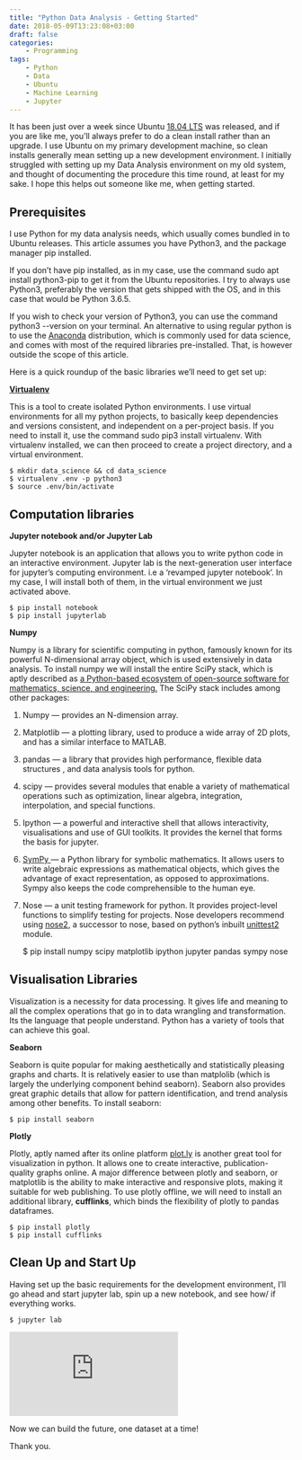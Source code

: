 ```yaml
---
title: "Python Data Analysis - Getting Started"
date: 2018-05-09T13:23:08+03:00
draft: false
categories:
    - Programming
tags:
    - Python
    - Data
    - Ubuntu
    - Machine Learning
    - Jupyter
---
```



It has been just over a week since Ubuntu [18.04 LTS](https://www.omgubuntu.co.uk/2018/04/ubuntu-18-04-download-release-features) was released, and if you are like me, you’ll always prefer to do a clean install rather than an upgrade. I use Ubuntu on my primary development machine, so clean installs generally mean setting up a new development environment. I initially struggled with setting up my Data Analysis environment on my old system, and thought of documenting the procedure this time round, at least for my sake. I hope this helps out someone like me, when getting started.

## **Prerequisites**

I use Python for my data analysis needs, which usually comes bundled in to Ubuntu releases. This article assumes you have Python3, and the package manager pip installed.

If you don’t have pip installed, as in my case, use the command sudo apt install python3-pip to get it from the Ubuntu repositories. I try to always use Python3, preferably the version that gets shipped with the OS, and in this case that would be Python 3.6.5.

If you wish to check your version of Python3, you can use the command python3 --version on your terminal. An alternative to using regular python is to use the [Anaconda](https://www.anaconda.com/what-is-anaconda/) distribution, which is commonly used for data science, and comes with most of the required libraries pre-installed. That, is however outside the scope of this article.

Here is a quick roundup of the basic libraries we’ll need to get set up:

**[Virtualenv](https://virtualenv.pypa.io/en/stable)**

This is a tool to create isolated Python environments. I use virtual environments for all my python projects, to basically keep dependencies and versions consistent, and independent on a per-project basis. If you need to install it, use the command sudo pip3 install virtualenv. With virtualenv installed, we can then proceed to create a project directory, and a virtual environment.

    $ mkdir data_science && cd data_science
    $ virtualenv .env -p python3
    $ source .env/bin/activate

## Computation libraries

**Jupyter notebook and/or Jupyter Lab**

Jupyter notebook is an application that allows you to write python code in an interactive environment. Jupyter lab is the next-generation user interface for jupyter’s computing environment. i.e a ‘revamped jupyter notebook’. In my case, I will install both of them, in the virtual environment we just activated above.

    $ pip install notebook
    $ pip install jupyterlab

**Numpy**

Numpy is a library for scientific computing in python, famously known for its powerful N-dimensional array object, which is used extensively in data analysis. To install numpy we will install the entire SciPy stack, which is aptly described as [a Python-based ecosystem of open-source software for mathematics, science, and engineering.](https://www.scipy.org/index.html) The SciPy stack includes among other packages:

1. Numpy — provides an N-dimension array.

1. Matplotlib — a plotting library, used to produce a wide array of 2D plots, and has a similar interface to MATLAB.

1. pandas — a library that provides high performance, flexible data structures , and data analysis tools for python.

1. scipy — provides several modules that enable a variety of mathematical operations such as optimization, linear algebra, integration, interpolation, and special functions.

1. Ipython — a powerful and interactive shell that allows interactivity, visualisations and use of GUI toolkits. It provides the kernel that forms the basis for jupyter.

1. [SymPy ](http://www.sympy.org/en/index.html)— a Python library for symbolic mathematics. It allows users to write algebraic expressions as mathematical objects, which gives the advantage of exact representation, as opposed to approximations. Sympy also keeps the code comprehensible to the human eye.

1. Nose — a unit testing framework for python. It provides project-level functions to simplify testing for projects. Nose developers recommend using [nose2](https://github.com/nose-devs/nose2), a successor to nose, based on python’s inbuilt [unittest2](https://pypi.org/project/unittest2/) module.

    $ pip install numpy scipy matplotlib ipython jupyter pandas sympy nose

## Visualisation Libraries

Visualization is a necessity for data processing. It gives life and meaning to all the complex operations that go in to data wrangling and transformation. Its the language that people understand. Python has a variety of tools that can achieve this goal.

**Seaborn**

Seaborn is quite popular for making aesthetically and statistically pleasing graphs and charts. It is relatively easier to use than matplolib (which is largely the underlying component behind seaborn). Seaborn also provides great graphic details that allow for pattern identification, and trend analysis among other benefits. To install seaborn:

    $ pip install seaborn

**Plotly**

Plotly, aptly named after its online platform [plot.ly](https://plot.ly) is another great tool for visualization in python. It allows one to create interactive, publication-quality graphs online. A major difference between plotly and seaborn, or matplotlib is the ability to make interactive and responsive plots, making it suitable for web publishing. To use plotly offline, we will need to install an additional library, **cufflinks**, which binds the flexibility of plotly to pandas dataframes.

    $ pip install plotly
    $ pip install cufflinks

## Clean Up and Start Up

Having set up the basic requirements for the development environment, I’ll go ahead and start jupyter lab, spin up a new notebook, and see how/ if everything works.

    $ jupyter lab

<iframe src="https://medium.com/media/6a82b73679835fbcd3c09d052c279783" frameborder=0></iframe>

Now we can build the future, one dataset at a time!

Thank you.
